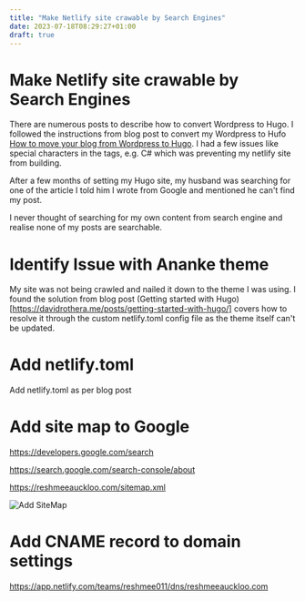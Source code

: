 ```yaml
---
title: "Make Netlify site crawable by Search Engines"
date: 2023-07-18T08:29:27+01:00
draft: true
---
```


# Make Netlify site crawable by Search Engines

There are numerous posts to describe how to convert Wordpress to Hugo. I followed the instructions from blog post to convert my Wordpress to Hufo [How to move your blog from Wordpress to Hugo](https://www.m365princess.com/blogs/move-blog-wordpress-hugo/). I had a few issues like special characters in the tags, e.g. C# which was preventing my netlify site from building. 

After a few months of setting my Hugo site, my husband was searching for one of the article I told him I wrote from Google and mentioned he can't find my post. 

I never thought of searching for my own content from search engine and realise none of my posts are searchable.

# Identify Issue with Ananke theme
My site was not being crawled and nailed it down to the theme I was using. I found the solution from blog post (Getting started with Hugo)[https://davidrothera.me/posts/getting-started-with-hugo/] covers how to resolve it through the custom netlify.toml config file as the theme itself can't be updated. 

# Add netlify.toml 

Add netlify.toml as per blog post 

# Add site map to Google
https://developers.google.com/search

https://search.google.com/search-console/about


https://reshmeeauckloo.com/sitemap.xml

![Add SiteMap](../images/netlifySiteCrawable/AddSiteMap.png)

# Add CNAME record to domain settings

https://app.netlify.com/teams/reshmee011/dns/reshmeeauckloo.com
